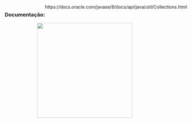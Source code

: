 <div style="display: inline-flex">
<h3>Documentação:</h3> https://docs.oracle.com/javase/8/docs/api/java/util/Collections.html
</div>
<div align="center">
  <img src= "https://github.com/GuilhermeVRF/Collections/assets/98266333/701a773d-892d-44b2-8e1f-63211a0423af" widt="auto" height="300px">
</div>
